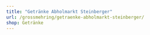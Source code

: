 ```yaml
---
title: "Getränke Abholmarkt Steinberger"
url: /grossmehring/getraenke-abholmarkt-steinberger/
shop: Getränke
---
```

